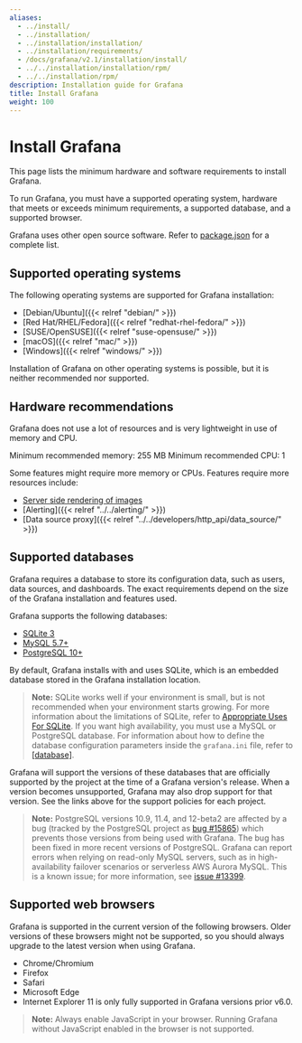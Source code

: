 ```yaml
---
aliases:
  - ../install/
  - ../installation/
  - ../installation/installation/
  - ../installation/requirements/
  - /docs/grafana/v2.1/installation/install/
  - ../../installation/installation/rpm/
  - ../../installation/rpm/
description: Installation guide for Grafana
title: Install Grafana
weight: 100
---
```


# Install Grafana

This page lists the minimum hardware and software requirements to install Grafana.

To run Grafana, you must have a supported operating system, hardware that meets or exceeds minimum requirements, a supported database, and a supported browser.

Grafana uses other open source software. Refer to [package.json](https://github.com/grafana/grafana/blob/main/package.json) for a complete list.

## Supported operating systems

The following operating systems are supported for Grafana installation:

- [Debian/Ubuntu]({{< relref "debian/" >}})
- [Red Hat/RHEL/Fedora]({{< relref "redhat-rhel-fedora/" >}})
- [SUSE/OpenSUSE]({{< relref "suse-opensuse/" >}})
- [macOS]({{< relref "mac/" >}})
- [Windows]({{< relref "windows/" >}})

Installation of Grafana on other operating systems is possible, but it is neither recommended nor supported.

## Hardware recommendations

Grafana does not use a lot of resources and is very lightweight in use of memory and CPU.

Minimum recommended memory: 255 MB
Minimum recommended CPU: 1

Some features might require more memory or CPUs. Features require more resources include:

- [Server side rendering of images](https://grafana.com/grafana/plugins/grafana-image-renderer#requirements)
- [Alerting]({{< relref "../../alerting/" >}})
- [Data source proxy]({{< relref "../../developers/http_api/data_source/" >}})

## Supported databases

Grafana requires a database to store its configuration data, such as users, data sources, and dashboards. The exact requirements depend on the size of the Grafana installation and features used.

Grafana supports the following databases:

- [SQLite 3](https://www.sqlite.org/index.html)
- [MySQL 5.7+](https://www.mysql.com/support/supportedplatforms/database.html)
- [PostgreSQL 10+](https://www.postgresql.org/support/versioning/)

By default, Grafana installs with and uses SQLite, which is an embedded database stored in the Grafana installation location.

> **Note:** SQLite works well if your environment is small, but is not recommended when your environment starts growing. For more information about the limitations of SQLite, refer to [Appropriate Uses For SQLite](https://www.sqlite.org/whentouse.html). If you want high availability, you must use a MySQL or PostgreSQL database. For information about how to define the database configuration parameters inside the `grafana.ini` file, refer to [[database]](https://grafana.com/docs/grafana/latest/setup-grafana/configure-grafana/#database).

Grafana will support the versions of these databases that are officially supported by the project at the time of a Grafana version's release. When a version becomes unsupported, Grafana may also drop support for that version. See the links above for the support policies for each project.

> **Note:** PostgreSQL versions 10.9, 11.4, and 12-beta2 are affected by a bug (tracked by the PostgreSQL project as [bug #15865](https://www.postgresql.org/message-id/flat/15865-17940eacc8f8b081%40postgresql.org)) which prevents those versions from being used with Grafana. The bug has been fixed in more recent versions of PostgreSQL.
> Grafana can report errors when relying on read-only MySQL servers, such as in high-availability failover scenarios or serverless AWS Aurora MySQL. This is a known issue; for more information, see [issue #13399](https://github.com/grafana/grafana/issues/13399).

## Supported web browsers

Grafana is supported in the current version of the following browsers. Older versions of these browsers might not be supported, so you should always upgrade to the latest version when using Grafana.

- Chrome/Chromium
- Firefox
- Safari
- Microsoft Edge
- Internet Explorer 11 is only fully supported in Grafana versions prior v6.0.

> **Note:** Always enable JavaScript in your browser. Running Grafana without JavaScript enabled in the browser is not supported.

